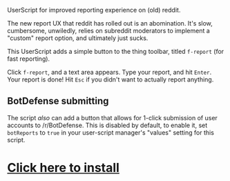 UserScript for improved reporting experience on (old) reddit.

The new report UX that reddit has rolled out is an abomination. It's slow, cumbersome, unwiledly, relies on subreddit moderators to implement a "custom" report option, and ultimately just sucks.

This UserScript adds a simple button to the thing toolbar, titled `f-report` (for fast reporting).

Click `f-report`, and a text area appears. Type your report, and hit `Enter`. Your report is done! Hit `Esc` if you didn't want to actually report anything.

## BotDefense submitting
The script _also_ can add a button that allows for 1-click submission of user accounts to /r/BotDefense. This is disabled by default, to enable it, set `botReports` to `true` in your user-script manager's "values" setting for this script.


# [Click here to install](https://github.com/paradox460/userscripts/raw/master/fast-report/fast-report.user.js)
